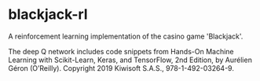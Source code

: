 # blackjack-rl

A reinforcement learning implementation of the casino game 'Blackjack'.

The deep Q network includes code snippets from Hands-On Machine Learning with Scikit-Learn, Keras, and TensorFlow, 2nd Edition, by Aurélien Géron (O’Reilly). Copyright 2019 Kiwisoft S.A.S., 978-1-492-03264-9.

